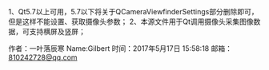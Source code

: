1、Qt5.7以上可用，5.7以下将关于QCameraViewfinderSettings部分删除即可，但是这样不能设置、获取摄像头参数；
2、本源文件用于Qt调用摄像头采集图像数据，可支持横屏及竖屏；

作者：一叶落辰寒
Name:Gilbert
时间：2017年5月17日 15:58:18
邮箱：810242728@qq.com
